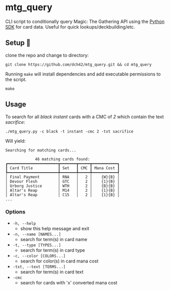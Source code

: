 # mtg_query
CLI script to conditionally query Magic: The Gathering API using the [Python SDK](https://github.com/MagicTheGathering/mtg-sdk-python) for card data. Useful for quick lookups/deckbuilding/etc.

## Setup 🔧
clone the repo and change to directory:
~~~
git clone https://github.com/dch42/mtg_query.git && cd mtg_query
~~~

Running `make` will install dependencies and add executable permissions to the script.

~~~
make
~~~

## Usage

To search for all *black instant* cards with a CMC of *2* which contain the text *sacrifice*:

~~~
./mtg_query.py -c black -t instant -cmc 2 -txt sacrifice
~~~

Will yield:

~~~
Searching for matching cards...

             46 matching cards found:             
┏━━━━━━━━━━━━━━━━━━━━━━┳━━━━━━━┳━━━━━┳━━━━━━━━━━━┓
┃ Card Title           ┃ Set   ┃ CMC ┃ Mana Cost ┃
┡━━━━━━━━━━━━━━━━━━━━━━╇━━━━━━━╇━━━━━╇━━━━━━━━━━━┩
│ Final Payment        │ RNA   │   2 │    {W}{B} │
│ Devour Flesh         │ GTC   │   2 │    {1}{B} │
│ Urborg Justice       │ WTH   │   2 │    {B}{B} │
│ Altar's Reap         │ M14   │   2 │    {1}{B} │
│ Altar's Reap         │ C15   │   2 │    {1}{B} │
...
~~~

### Options
- `-h, --help`
    - show this help message and exit
- `-n, --name [NAMES...]`
    - search for term(s) in card name
- `-t, --type [TYPES...]`
    - search for term(s) in card type
- `-c, --color [COLORS...]`
    - search for color(s) in card mana cost 
- `-txt, --text [TERMS...]`
    - search for term(s) in card text 
- `-cmc`
    - search for cards with 'x' converted mana cost 

